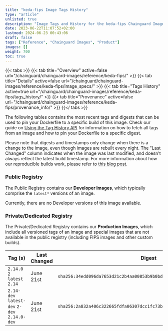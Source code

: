 ```yaml
---
title: "keda-fips Image Tags History"
type: "article"
unlisted: true
description: "Image Tags and History for the keda-fips Chainguard Image"
date: 2023-06-22T11:07:52+02:00
lastmod: 2024-06-23 00:43:06
draft: false
tags: ["Reference", "Chainguard Images", "Product"]
images: []
weight: 700
toc: true
---
```


{{< tabs >}}
{{< tab title="Overview" active=false url="/chainguard/chainguard-images/reference/keda-fips/" >}}
{{< tab title="Details" active=false url="/chainguard/chainguard-images/reference/keda-fips/image_specs/" >}}
{{< tab title="Tags History" active=true url="/chainguard/chainguard-images/reference/keda-fips/tags_history/" >}}
{{< tab title="Provenance" active=false url="/chainguard/chainguard-images/reference/keda-fips/provenance_info/" >}}
{{</ tabs >}}

The following tables contains the most recent tags and digests that can be used to pin your Dockerfile to a specific build of this image. Check our guide on [Using the Tag History API](/chainguard/chainguard-images/using-the-tag-history-api/) for information on how to fetch all tags from an image and how to pin your Dockerfile to a specific digest.

Please note that digests and timestamps only change when there is a change to the image, even though images are rebuilt every night. The "Last Changed" column indicates when the image was last modified, and doesn't always reflect the latest build timestamp. For more information about how our reproducible builds work, please refer to [this blog post](https://www.chainguard.dev/unchained/reproducing-chainguards-reproducible-image-builds).

### Public Registry
The Public Registry contains our **Developer Images**, which typically comprise the `latest*` versions of an image.

Currently, there are no Developer versions of this image available.

### Private/Dedicated Registry
The Private/Dedicated Registry contains our **Production Images**, which include all versioned tags of an image and special images that are not available in the public registry (including FIPS images and other custom builds).

| Tag (s)                                       | Last Changed | Digest                                                                    |
|-----------------------------------------------|--------------|---------------------------------------------------------------------------|
|  `2.14.0` `2` `latest` `2.14`                 | June 21st    | `sha256:34edd096da7653d21c2b4aa00853b9b0bd0c22d9b8e93182ab393db6b8f2d76e` |
|  `2.14-dev` `latest-dev` `2-dev` `2.14.0-dev` | June 21st    | `sha256:2a832a406c322665fdfa06307dcc1fc73b1e0b2e800126ac4e19eac9bdb61d36` |

